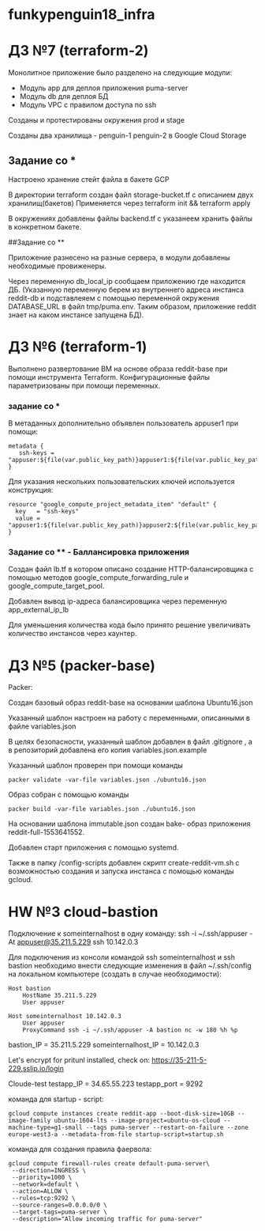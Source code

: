 # funkypenguin18_infra


# ДЗ №7 (terraform-2)

Монолитное приложение было разделено на следующие модули:
* Модуль app для деплоя приложения puma-server
* Модуль db для деплоя БД
* Модуль VPC с правилом доступа по ssh

Созданы и протестированы окружения prod и stage

Созданы два хранилища - penguin-1 penguin-2 в Google Cloud Storage

## Задание со *

Настроено хранение стейт файла в бакете GCP

В директории terraform создан файл storage-bucket.tf с описанием двух хранилищ(бакетов)
Применяется через terraform init && terraform apply

В окружениях добавлены файлы backend.tf с указанеем хранить файлы в конкретном бакете.

##Задание со **

Приложение разнесено на разные сервера, в модули добавлены необходимые провиженеры.

Через переменную db_local_ip сообщаем приложению где находится ДБ.
(Указанную переменную берем из внутреннего адреса инстанса reddit-db и подставлеяем с помощью переменной окружения DATABASE_URL в файл tmp/puma.env. Таким образом, приложение reddit знает на каком инстансе запущена БД).

# ДЗ №6 (terraform-1)

Выполнено развертование ВМ на основе образа reddit-base при помощи инструмента Terraform.
Конфигурационные файлы параметризованы при помощи переменных.

### задание со *

В метаданных дополнительно объявлен пользователь appuser1 при помощи:
```
metadata {
   ssh-keys = "appuser:${file(var.public_key_path)}appuser1:${file(var.public_key_path)}"
}
```

Для указания нескольких пользовательских ключей используется конструкция:
```
resource "google_compute_project_metadata_item" "default" {
  key   = "ssh-keys"
  value = "appuser1:${file(var.public_key_path)}appuser2:${file(var.public_key_path)}appuser3:${file(var.public_key_path)}"
}
```
### Задание со ** - Баллансировка приложения
Создан файл lb.tf в котором описано создание HTTP-балансировщика с помощью методов google_compute_forwarding_rule и google_compute_target_pool.

Добавлен вывод ip-адреса балансировщика через переменную app_external_ip_lb

Для уменьшения количества кода было принято решение увеличивать количество инстансов через каунтер.

# ДЗ №5 (packer-base)
Packer:

Создан базовый образ reddit-base на основании шаблона Ubuntu16.json

Указанный шаблон настроен на работу с переменными, описанными в файле variables.json

В целях безопасности, указанный шаблон добавлен в файл .gitignore , а в репозиторий добавлена его копия variables.json.example

Указанный шаблон проверен при помощи команды

```
packer validate -var-file variables.json ./ubuntu16.json
```

Образ собран с помощью команды

```
packer build -var-file variables.json ./ubuntu16.json
```

На основании шаблона immutable.json создан bake- образ приложения reddit-full-1553641552.

Добавлен старт приложения с помощью systemd.

Также в папку /config-scripts добавлен скрипт create-reddit-vm.sh с возможностью создания и запуска инстанса с помощью команды gcloud.


# HW №3 cloud-bastion

Подключение к someinternalhost в одну команду:  ssh -i ~/.ssh/appuser -At appuser@35.211.5.229 ssh 10.142.0.3

Для подключения из консоли командой ssh someinternalhost и ssh bastion
необходимо внести следующие изменения в файл ~/.ssh/config
на локальном компьютере (создать в случае необходимости):

```
Host bastion
    HostName 35.211.5.229
    User appuser

Host someinternalhost 10.142.0.3
    User appuser
    ProxyCommand ssh -i ~/.ssh/appuser -A bastion nc -w 180 %h %p
```

bastion_IP = 35.211.5.229
someinternalhost_IP = 10.142.0.3

Let's encrypt for pritunl installed, check on:
https://35-211-5-229.sslip.io/login

Cloude-test
testapp_IP = 34.65.55.223
testapp_port = 9292

команда для startup - script:
```
gcloud compute instances create reddit-app --boot-disk-size=10GB --image-family ubuntu-1604-lts --image-project=ubuntu-os-cloud --machine-type=g1-small --tags puma-server --restart-on-failure --zone europe-west3-a --metadata-from-file startup-script=startup.sh
```

команда для создания правила фаервола:
```
gcloud compute firewall-rules create default-puma-server\
 --direction=INGRESS \
 --priority=1000 \
 --network=default \
 --action=ALLOW \
 --rules=tcp:9292 \
 --source-ranges=0.0.0.0/0 \
 --target-tags=puma-server \
 --description="Allow incoming traffic for puma-server"
```
